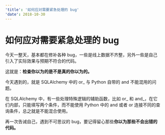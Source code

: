 ```yaml
---
'title': '如何应对需要紧急处理的 bug'
'date': 2018-10-30
---
```

# 如何应对需要紧急处理的 bug

今天一整天，基本都在修补各种 bug，一些是线上数据不齐整，另外一些是自己引入了实际效果与预期不符合的代码。

这就是：**检查你以为的是不是真的你以为的。**

今天遇到的，就是 SQLAlchemy 中的 or\_ 与 Python 自带的 and 不能混用的问题。

在 SQLAlchemy 中，有一些处理特殊逻辑的辅助函数，比如 or\_ 和 and\_，在它们内部，只能填写两个条件，而不能使用 Python 中的 and 或者 or 连接不同的查询条件，总之就是不能混合使用。

再一次告诫自己，遇到不可思议的 bug，要记得留心那些**你以为那些不会出错的代码。**